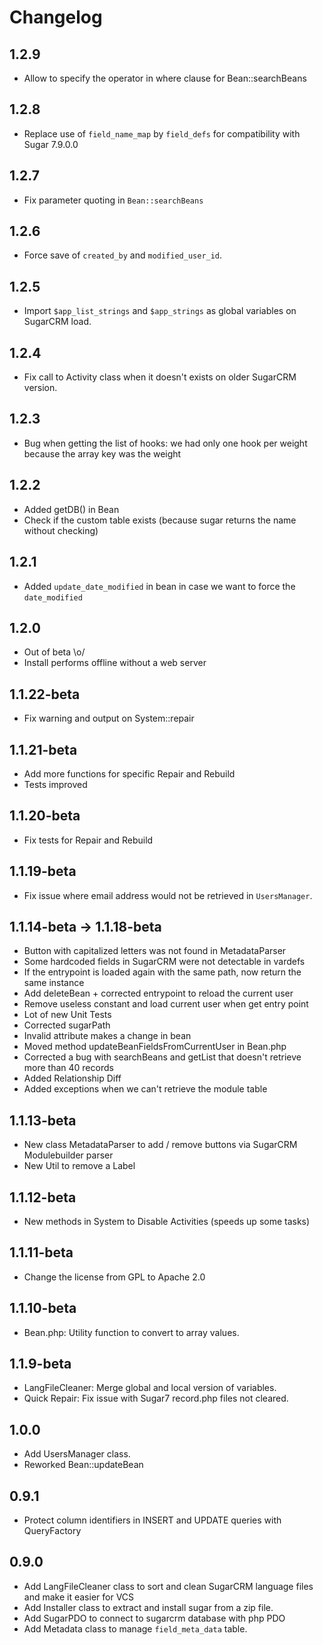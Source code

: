 Changelog
=========

1.2.9
----
* Allow to specify the operator in where clause for Bean::searchBeans

1.2.8
----
* Replace use of `field_name_map` by `field_defs` for compatibility with Sugar 7.9.0.0

1.2.7
----
* Fix parameter quoting in `Bean::searchBeans`

1.2.6
----
* Force save of `created_by` and `modified_user_id`.

1.2.5
----
* Import `$app_list_strings` and `$app_strings` as global variables on SugarCRM load.

1.2.4
-----
* Fix call to Activity class when it doesn't exists on older SugarCRM version.

1.2.3
-----
* Bug when getting the list of hooks: we had only one hook per weight because the array key was the weight

1.2.2
-----
* Added getDB() in Bean
* Check if the custom table exists (because sugar returns the name without checking)

1.2.1
-----
* Added `update_date_modified` in bean in case we want to force the `date_modified`

1.2.0
-----
* Out of beta \o/
* Install performs offline without a web server

1.1.22-beta
-----
* Fix warning and output on System::repair

1.1.21-beta
-----
* Add more functions for specific Repair and Rebuild
* Tests improved

1.1.20-beta
-----
* Fix tests for Repair and Rebuild

1.1.19-beta
-----
* Fix issue where email address would not be retrieved in `UsersManager`.

1.1.14-beta -> 1.1.18-beta
-----
* Button with capitalized letters was not found in MetadataParser
* Some hardcoded fields in SugarCRM were not detectable in vardefs
* If the entrypoint is loaded again with the same path, now return the same instance
* Add deleteBean + corrected entrypoint to reload the current user
* Remove useless constant and load current user when get entry point
* Lot of new Unit Tests
* Corrected sugarPath
* Invalid attribute makes a change in bean
* Moved method updateBeanFieldsFromCurrentUser in Bean.php
* Corrected a bug with searchBeans and getList that doesn't retrieve more than 40 records
* Added Relationship Diff
* Added exceptions when we can't retrieve the module table


1.1.13-beta
-----
* New class MetadataParser to add / remove buttons via SugarCRM Modulebuilder parser
* New Util to remove a Label

1.1.12-beta
-----
* New methods in System to Disable Activities (speeds up some tasks)

1.1.11-beta
-----
* Change the license from GPL to Apache 2.0

1.1.10-beta
-----
* Bean.php: Utility function to convert to array values.

1.1.9-beta
-----
* LangFileCleaner: Merge global and local version of variables.
* Quick Repair: Fix issue with Sugar7 record.php files not cleared.

1.0.0
-----
* Add UsersManager class.
* Reworked Bean::updateBean

0.9.1
-----
* Protect column identifiers in INSERT and UPDATE queries with QueryFactory

0.9.0
-----
* Add LangFileCleaner class to sort and clean SugarCRM language files and make it easier for VCS
* Add Installer class to extract and install sugar from a zip file.
* Add SugarPDO to connect to sugarcrm database with php PDO
* Add Metadata class to manage `field_meta_data` table.

